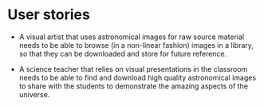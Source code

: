 # User stories

* A visual artist that uses astronomical images for raw source material needs to be able to browse
  (in a non-linear fashion) images in a library, so that they can be downloaded and store for future
  reference.
  
* A science teacher that relies on visual presentations in the classroom needs to be able to find 
  and download high quality astronomical images to share with the students to demonstrate the 
  amazing aspects of the universe.